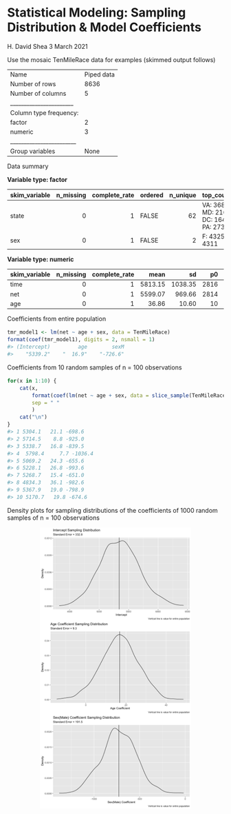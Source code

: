 Statistical Modeling: Sampling Distribution & Model Coefficients
================
H. David Shea
3 March 2021

Use the mosaic TenMileRace data for examples (skimmed output follows)

|                                                  |            |
|:-------------------------------------------------|:-----------|
| Name                                             | Piped data |
| Number of rows                                   | 8636       |
| Number of columns                                | 5          |
| \_\_\_\_\_\_\_\_\_\_\_\_\_\_\_\_\_\_\_\_\_\_\_   |            |
| Column type frequency:                           |            |
| factor                                           | 2          |
| numeric                                          | 3          |
| \_\_\_\_\_\_\_\_\_\_\_\_\_\_\_\_\_\_\_\_\_\_\_\_ |            |
| Group variables                                  | None       |

Data summary

**Variable type: factor**

| skim\_variable | n\_missing | complete\_rate | ordered | n\_unique | top\_counts                           |
|:---------------|-----------:|---------------:|:--------|----------:|:--------------------------------------|
| state          |          0 |              1 | FALSE   |        62 | VA: 3689, MD: 2166, DC: 1642, PA: 273 |
| sex            |          0 |              1 | FALSE   |         2 | F: 4325, M: 4311                      |

**Variable type: numeric**

| skim\_variable | n\_missing | complete\_rate |    mean |      sd |   p0 |  p25 |    p50 |  p75 |  p100 | hist  |
|:---------------|-----------:|---------------:|--------:|--------:|-----:|-----:|-------:|-----:|------:|:------|
| time           |          0 |              1 | 5813.15 | 1038.35 | 2816 | 5125 | 5806.5 | 6455 | 10603 | ▂▇▇▁▁ |
| net            |          0 |              1 | 5599.07 |  969.66 | 2814 | 4950 | 5555.0 | 6169 | 10536 | ▁▇▅▁▁ |
| age            |          0 |              1 |   36.86 |   10.60 |   10 |   28 |   35.0 |   44 |    87 | ▂▇▅▁▁ |

Coefficients from entire population

``` r
tmr_model1 <- lm(net ~ age + sex, data = TenMileRace)
format(coef(tmr_model1), digits = 2, nsmall = 1)
#> (Intercept)         age        sexM 
#>    "5339.2"    "  16.9"    "-726.6"
```

Coefficients from 10 random samples of n = 100 observations

``` r
for(x in 1:10) {
    cat(x,
        format(coef(lm(net ~ age + sex, data = slice_sample(TenMileRace, n = 100))), digits = 2, nsmall = 1),
        sep = " "
        )
    cat("\n")
}
#> 1 5304.1   21.1 -698.6
#> 2 5714.5    8.8 -925.0
#> 3 5338.7   16.8 -839.5
#> 4  5798.4     7.7 -1036.4
#> 5 5069.2   24.3 -655.6
#> 6 5228.1   26.8 -993.6
#> 7 5268.7   15.4 -651.0
#> 8 4834.3   36.1 -982.6
#> 9 5367.9   19.0 -798.9
#> 10 5170.7   19.8 -674.6
```

Density plots for sampling distributions of the coefficients of 1000
random samples of n = 100 observations

<img src="SamplingExamples_files/figure-gfm/r intercept_plot-1.png" width="70%" style="display: block; margin: auto;" />

<img src="SamplingExamples_files/figure-gfm/r age_coefficient_plot-1.png" width="70%" style="display: block; margin: auto;" />

<img src="SamplingExamples_files/figure-gfm/r sexM_coefficient_plot-1.png" width="70%" style="display: block; margin: auto;" />
